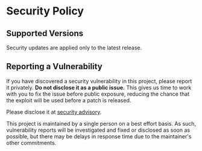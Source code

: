 # Security Policy

## Supported Versions

Security updates are applied only to the latest release.

## Reporting a Vulnerability

If you have discovered a security vulnerability in this project, please report it privately. **Do not disclose it as a public issue.** This gives us time to work with you to fix the issue before public exposure, reducing the chance that the exploit will be used before a patch is released.

Please disclose it at [security advisory](https://github.com/tkem/uritools/security/advisories/new).

This project is maintained by a single person on a best effort basis. As such, vulnerability reports will be investigated and fixed or disclosed as soon as possible, but there may be delays in response time due to the maintainer's other commitments.

